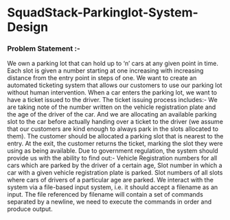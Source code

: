 # SquadStack-Parkinglot-System-Design

### Problem Statement :- 
We own a parking lot that can hold up to ‘n’ cars at any given point in time. Each slot is given a number starting at one increasing with increasing distance from the entry point in steps of one. We want to create an automated ticketing system that allows our customers to use our parking lot without human intervention.
When a car enters the parking lot, we want to have a ticket issued to the driver. The ticket issuing process includes:- 
We are taking note of the number written on the vehicle registration plate and the age of the driver of the car.
And we are allocating an available parking slot to the car before actually handing over a ticket to the driver (we assume that our customers are kind enough to always park in the slots allocated to them).
The customer should be allocated a parking slot that is nearest to the entry. At the exit, the customer returns the ticket, marking the slot they were using as being available.
Due to government regulation, the system should provide us with the ability to find out:-
Vehicle Registration numbers for all cars which are parked by the driver of a certain age,
Slot number in which a car with a given vehicle registration plate is parked. 
Slot numbers of all slots where cars of drivers of a particular age are parked.
We interact with the system via a file-based input system, i.e. it should accept a filename as an input. The file referenced by filename will contain a set of commands separated by a newline, we need to execute the commands in order and produce output.

